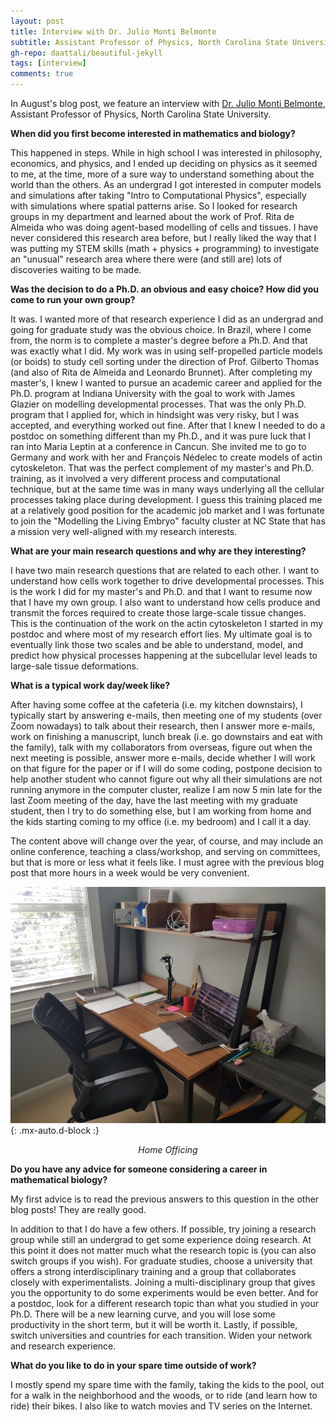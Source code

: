 ```yaml
---
layout: post
title: Interview with Dr. Julio Monti Belmonte
subtitle: Assistant Professor of Physics, North Carolina State University
gh-repo: daattali/beautiful-jekyll
tags: [interview]
comments: true
---
```


In August's blog post, we feature an interview with [Dr. Julio Monti Belmonte](https://juliobelmonte.webs.com), Assistant Professor of Physics, North Carolina State University.

**When did you first become interested in mathematics and biology?**

This happened in steps. While in high school I was interested in philosophy, economics, and physics, and I ended up deciding on physics as it seemed to me, at the time, more of a sure way to understand something about the world than the others. As an undergrad I got interested in computer models and simulations after taking "Intro to Computational Physics", especially with simulations where spatial patterns arise. So I looked for research groups in my department and learned about the work of Prof. Rita de Almeida who was doing agent-based modelling of cells and tissues. I have never considered this research area before, but I really liked the way that I was putting my STEM skills (math + physics + programming) to investigate an "unusual" research area where there were (and still are) lots of discoveries waiting to be made.

**Was the decision to do a Ph.D. an obvious and easy choice? How did you come to run your own group?**

It was. I wanted more of that research experience I did as an undergrad and going for graduate study was the obvious choice. In Brazil, where I come from, the norm is to complete a master's degree before a Ph.D. And that was exactly what I did. My work was in using self-propelled particle models (or boids) to study cell sorting under the direction of Prof. Gilberto Thomas (and also of Rita de Almeida and Leonardo Brunnet). After completing my master's, I knew I wanted to pursue an academic career and applied for the Ph.D. program at Indiana University with the goal to work with James Glazier on modelling developmental processes. That was the only Ph.D. program that I applied for, which in hindsight was very risky, but I was accepted, and everything worked out fine. After that I knew I needed to do a postdoc on something different than my Ph.D., and it was pure luck that I ran into Maria Leptin at a conference in Cancun. She invited me to go to Germany and work with her and François Nédelec to create models of actin cytoskeleton. That was the perfect complement of my master's and Ph.D. training, as it involved a very different process and computational technique, but at the same time was in many ways underlying all the cellular processes taking place during development. I guess this training placed me at a relatively good position for the academic job market and I was fortunate to join the "Modelling the Living Embryo" faculty cluster at NC State that has a mission very well-aligned with my research interests.

**What are your main research questions and why are they interesting?**

I have two main research questions that are related to each other. I want to understand how cells work together to drive developmental processes. This is the work I did for my master's and Ph.D. and that I want to resume now that I have my own group. I also want to understand how cells produce and transmit the forces required to create those large-scale tissue changes. This is the continuation of the work on the actin cytoskeleton I started in my postdoc and where most of my research effort lies. My ultimate goal is to eventually link those two scales and be able to understand, model, and predict how physical processes happening at the subcellular level leads to large-sale tissue deformations.

**What is a typical work day/week like?**

After having some coffee at the cafeteria (i.e. my kitchen downstairs), I typically start by answering e-mails, then meeting one of my students (over Zoom nowadays) to talk about their research, then I answer more e-mails, work on finishing a manuscript, lunch break (i.e. go downstairs and eat with the family), talk with my collaborators from overseas, figure out when the next meeting is possible, answer more e-mails, decide whether I will work on that figure for the paper or if I will do some coding, postpone decision to help another student who cannot figure out why all their simulations are not running anymore in the computer cluster, realize I am now 5 min late for the last Zoom meeting of the day, have the last meeting with my graduate student, then I try to do something else, but I am working from home and the kids starting coming to my office (i.e. my bedroom) and I call it a day.

The content above will change over the year, of course, and may include an online conference, teaching a class/workshop, and serving on committees, but that is more or less what it feels like. I must agree with the previous blog post that more hours in a week would be very convenient.

![Home Officing](/uploads/blog_images/belmonte/homeofficing.jpg){: .mx-auto.d-block :}
<p align="center"><i>Home Officing</i></p>

**Do you have any advice for someone considering a career in mathematical biology?**

My first advice is to read the previous answers to this question in the other blog posts! They are really good.

In addition to that I do have a few others. If possible, try joining a research group while still an undergrad to get some experience doing research. At this point it does not matter much what the research topic is (you can also switch groups if you wish). For graduate studies, choose a university that offers a strong interdisciplinary training and a group that collaborates closely with experimentalists. Joining a multi-disciplinary group that gives you the opportunity to do some experiments would be even better. And for a postdoc, look for a different research topic than what you studied in your Ph.D. There will be a new learning curve, and you will lose some productivity in the short term, but it will be worth it. Lastly, if possible, switch universities and countries for each transition. Widen your network and research experience.

**What do you like to do in your spare time outside of work?**

I mostly spend my spare time with the family, taking the kids to the pool, out for a walk in the neighborhood and the woods, or to ride (and learn how to ride) their bikes. I also like to watch movies and TV series on the Internet. 

